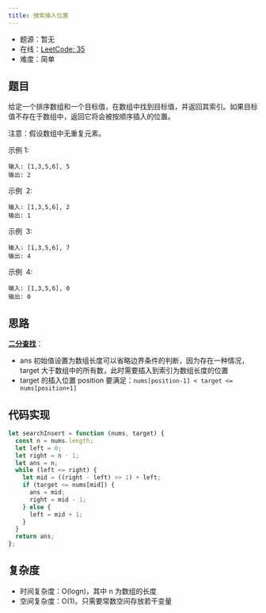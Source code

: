 ```yaml
---
title: 搜索插入位置
---
```


- 题源：暂无
- 在线：[LeetCode: 35](https://leetcode-cn.com/problems/search-insert-position/)
- 难度：简单

## 题目

给定一个排序数组和一个目标值，在数组中找到目标值，并返回其索引。如果目标值不存在于数组中，返回它将会被按顺序插入的位置。

注意：假设数组中无重复元素。

示例 1:

```text
输入: [1,3,5,6], 5
输出: 2
```

示例  2:

```text
输入: [1,3,5,6], 2
输出: 1
```

示例  3:

```text
输入: [1,3,5,6], 7
输出: 4
```

示例  4:

```text
输入: [1,3,5,6], 0
输出: 0
```

## 思路

**[二分查找](/docs/data-structures/02-array/02-array-skills)**：

- ans 初始值设置为数组长度可以省略边界条件的判断，因为存在一种情况，target 大于数组中的所有数，此时需要插入到索引为数组长度的位置
- target 的插入位置 position 要满足：`nums[position-1] < target <= nums[position+1]`

## 代码实现

```js
let searchInsert = function (nums, target) {
  const n = nums.length;
  let left = 0;
  let right = n - 1;
  let ans = n;
  while (left <= right) {
    let mid = ((right - left) >> 1) + left;
    if (target <= nums[mid]) {
      ans = mid;
      right = mid - 1;
    } else {
      left = mid + 1;
    }
  }
  return ans;
};
```

## 复杂度

- 时间复杂度：O(logn)，其中 n 为数组的长度
- 空间复杂度：O(1)。只需要常数空间存放若干变量
